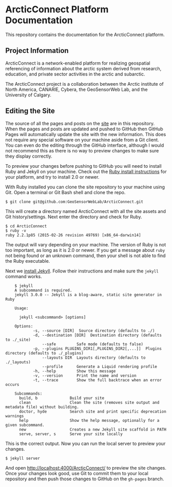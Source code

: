 # ArcticConnect Platform Documentation

This repository contains the documentation for the ArcticConnect platform.

## Project Information

ArcticConnect is a network-enabled platform for realizing geospatial referencing of information about the arctic system derived from research, education, and private sector activities in the arctic and subarctic.

The ArcticConnect project is a collaboration between the Arctic institute of North America, CANARIE, Cybera, the GeoSensorWeb Lab, and the University of Calgary.

## Editing the Site

The source of all the pages and posts on the [site](http://geosensorweblab.github.io/ArcticConnect/) are in this repository. When the pages and posts are updated and pushed to GitHub then GitHub Pages will automatically update the site with the new information. This does not require any special software on your machine aside from a Git client. You can even do the editing through the GitHub interface, although I would not recommend this as there is no way to preview changes to make sure they display correctly.

To preview your changes before pushing to GitHub you will need to install Ruby and Jekyll on your machine. Check out the [Ruby install instructions](https://www.ruby-lang.org/en/documentation/installation/) for your platform, and try to install 2.0 or newer.

With Ruby installed you can clone the site repository to your machine using Git. Open a terminal or Git Bash shell and clone the repo.

    $ git clone git@github.com:GeoSensorWebLab/ArcticConnect.git

This will create a directory named ArcticConnect with all the site assets and Git history/settings. Next enter the directory and check for Ruby.

    $ cd ArcticConnect
    $ ruby -v
    ruby 2.2.1p85 (2015-02-26 revision 49769) [x86_64-darwin14]

The output will vary depending on your machine. The version of Ruby is not too important, as long as it is 2.0 or newer. If you get a message about `ruby` not being found or an unknown command, then your shell is not able to find the Ruby executable.

Next we [install Jekyll](http://jekyllrb.com/docs/installation/). Follow their instructions and make sure the `jekyll` command works.

```
    $ jekyll
    A subcommand is required.
    jekyll 3.0.0 -- Jekyll is a blog-aware, static site generator in Ruby

    Usage:

      jekyll <subcommand> [options]

    Options:
            -s, --source [DIR]  Source directory (defaults to ./)
            -d, --destination [DIR]  Destination directory (defaults to ./_site)
                --safe         Safe mode (defaults to false)
            -p, --plugins PLUGINS_DIR1[,PLUGINS_DIR2[,...]]  Plugins directory (defaults to ./_plugins)
                --layouts DIR  Layouts directory (defaults to ./_layouts)
                --profile      Generate a Liquid rendering profile
            -h, --help         Show this message
            -v, --version      Print the name and version
            -t, --trace        Show the full backtrace when an error occurs

    Subcommands:
      build, b              Build your site
      clean                 Clean the site (removes site output and metadata file) without building.
      doctor, hyde          Search site and print specific deprecation warnings
      help                  Show the help message, optionally for a given subcommand.
      new                   Creates a new Jekyll site scaffold in PATH
      serve, server, s      Serve your site locally
```

This is the correct output. Now you can run the local server to preview your changes.

    $ jekyll server

And open [http://localhost:4000/ArcticConnect/](http://localhost:4000/ArcticConnect/) to preview the site changes. Once your changes look good, use Git to commit them to your local repository and then push those changes to GitHub on the `gh-pages` branch.
